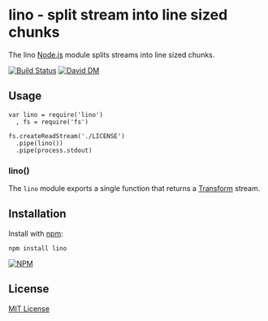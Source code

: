 # lino - split stream into line sized chunks

The lino [Node.js](http://nodejs.org/) module splits streams into line sized chunks.

[![Build Status](https://secure.travis-ci.org/michaelnisi/lino.png)](http://travis-ci.org/michaelnisi/lino) [![David DM](https://david-dm.org/michaelnisi/lino.png)](http://david-dm.org/michaelnisi/lino)

## Usage
    
    var lino = require('lino')
      , fs = require('fs')

    fs.createReadStream('./LICENSE')
      .pipe(lino())
      .pipe(process.stdout)

### lino()

The `lino` module exports a single function that returns a [Transform](http://nodejs.org/api/stream.html#stream_class_stream_transform) stream.

## Installation

Install with [npm](https://npmjs.org):

    npm install lino

[![NPM](https://nodei.co/npm/lino.png)](https://npmjs.org/package/lino)

## License

[MIT License](https://raw.github.com/michaelnisi/lino/master/LICENSE)
